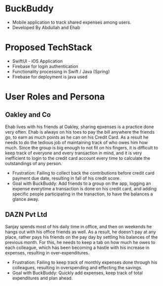 # BuckBuddy
- Mobile application to track shared expenses among users.
- Developed By Abdullah and Ehab
#
# Proposed TechStack
- SwiftUI - iOS Application
- Firebase for login authentication
- Functionality processing in Swift / Java (Spring)
- Firebase for deployment is java used
#
# User Roles and Persona
## Oakley and Co
Ehab lives with his friends at Oakley, sharing epxenses is a practice done very often. Ehab is always on his toes to pay the bill anywhere the friends go, to earn as much points as he can on his Credit Card. As a result he needs to do the tedious job of maintaining track of who owes him how much. Since the group is big enough to not fit on his fingers, it is difficult to keep track of everyone and every transaction in mind, and it is very inefficient to login to the credit card account every time to calculate the outstandings of any person.
- Frustration: Failing to collect back the contributions before credit card payment due date, resulting in fall of his credit score.
- Goal with BuckBuddy: Add friends to a group on the app, logging an expense everytime a transaction is done on his credit card, and adding specific people participating in the tranaction, to have the balances a glance away.
## DAZN Pvt Ltd
Sanjay spends most of his daily time in office, and then on weekends he hangs out with his office friends as well. As a result, he doesn't pay at any place, rather pays his friends on the pay day by settling his balances of the previous month. For this, he needs to keep a tab on how much he owes to each colleague, which has been becoming a hastle with his increase in expenses, resulting in over-expenditures.
- Frustration: Failing to keep track of monthly expenses done through his colleagues, resulting in overspending and effecting the savings.
- Goal with BuckBuddy: Quickly add expenses, keep track of total expenditures and plan ahead.
